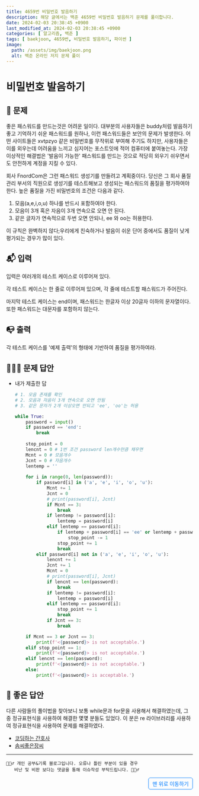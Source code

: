 ```yaml
---
title: 4659번 비밀번호 발음하기
description: 해당 글에서는 백준 4659번 비밀번호 발음하기 문제를 풀이합니다.
date: 2024-02-03 20:38:45 +0900
last_modified_at: 2024-02-03 20:38:45 +0900
categories: [ 알고리즘, 백준 ]
tags: [ baekjoon, 4659번, 비밀번호 발음하기, 파이썬 ]
image:
  path: /assets/img/baekjoon.png
  alt: 백준 온라인 저지 문제 풀이
---
```

    
# 비밀번호 발음하기
## 📃 문제
좋은 패스워드를 만드는것은 어려운 일이다. 대부분의 사용자들은 buddy처럼 발음하기 좋고 기억하기 쉬운 패스워드를 원하나, 이런 패스워드들은 보안의 문제가 발생한다. 어떤 사이트들은 xvtpzyo 같은 비밀번호를 무작위로 부여해 주기도 하지만, 사용자들은 이를 외우는데 어려움을 느끼고 심지어는 포스트잇에 적어 컴퓨터에 붙여놓는다. 가장 이상적인 해결법은 '발음이 가능한' 패스워드를 만드는 것으로 적당히 외우기 쉬우면서도 안전하게 계정을 지킬 수 있다. 

회사 FnordCom은 그런 패스워드 생성기를 만들려고 계획중이다. 당신은 그 회사 품질 관리 부서의 직원으로 생성기를 테스트해보고 생성되는 패스워드의 품질을 평가하여야 한다. 높은 품질을 가진 비밀번호의 조건은 다음과 같다.

1. 모음(a,e,i,o,u) 하나를 반드시 포함하여야 한다.
2. 모음이 3개 혹은 자음이 3개 연속으로 오면 안 된다.
3. 같은 글자가 연속적으로 두번 오면 안되나, ee 와 oo는 허용한다.

이 규칙은 완벽하지 않다;우리에게 친숙하거나 발음이 쉬운 단어 중에서도 품질이 낮게 평가되는 경우가 많이 있다.

## 📬 입력
입력은 여러개의 테스트 케이스로 이루어져 있다.

각 테스트 케이스는 한 줄로 이루어져 있으며, 각 줄에 테스트할 패스워드가 주어진다.

마지막 테스트 케이스는 end이며, 패스워드는 한글자 이상 20글자 이하의 문자열이다. 또한 패스워드는 대문자를 포함하지 않는다.


## 📭 출력
각 테스트 케이스를 '예제 출력'의 형태에 기반하여 품질을 평가하여라.


## 🙆🏻‍♂️ 문제 답안

- 내가 제출한 답
    ```python
    # 1. 모음 존재를 확인
    # 2. 모음과 자음이 3개 연속으로 오면 안됨
    # 3. 같은 문자가 2개 이상오면 안되고 'ee', 'oo'는 허용

    while True:
        password = input()
        if password == 'end':
            break
        
        stop_point = 0
        lencnt = 0 # 1번 조건 password len개수만큼 채우면
        Mcnt = 0 # 모음개수
        Jcnt = 0 # 자음개수
        lentemp = ''
        
        for i in range(0, len(password)):
            if password[i] in ('a', 'e', 'i', 'o', 'u'):
                Mcnt += 1
                Jcnt = 0
                # print(password[i], Jcnt)
                if Mcnt == 3:
                    break
                if lentemp != password[i]:
                    lentemp = password[i]
                elif lentemp == password[i]:
                    if lentemp + password[i] == 'ee' or lentemp + password[i] == 'oo':
                        stop_point -= 1
                    stop_point += 1
                    break
            elif password[i] not in ('a', 'e', 'i', 'o', 'u'):
                lencnt += 1
                Jcnt += 1
                Mcnt = 0
                # print(password[i], Jcnt)
                if lencnt == len(password):
                    break
                if lentemp != password[i]:
                    lentemp = password[i]
                elif lentemp == password[i]:
                    stop_point += 1
                    break
                if Jcnt == 3:
                    break

        if Mcnt == 3 or Jcnt == 3:
            print(f'<{password}> is not acceptable.')
        elif stop_point == 1:
            print(f'<{password}> is not acceptable.')
        elif lencnt == len(password):
            print(f'<{password}> is not acceptable.')
        else:
            print(f'<{password}> is acceptable.')
    ```

## 📝 좋은 답안
다른 사람들의 풀이법을 찾아보니 보통 while문과 for문을 사용해서 해결하였는데, 그 중 정규표현식을 사용하여 해결한 몇몇 분들도 있었다.
이 분은 re 라이브러리를 사용하여 정규표현식을 사용하여 문제를 해결하였다.
- [코딩하는 간호사](https://coding-nurse.tistory.com/134)
- [솜씨좋은장씨](https://somjang.tistory.com/entry/BaekJoon-4659%EB%B2%88-%EB%B9%84%EB%B0%80%EB%B2%88%ED%98%B8-%EB%B0%9C%EC%9D%8C%ED%95%98%EA%B8%B0-Python)

***

    🙋🏻‍♂️ 개인 공부&기록 블로그입니다. 오류나 틀린 부분이 있을 경우 
       비난 및 비판 보다는 댓글을 통해 이슈작성 부탁드립니다. 🙋🏻‍♂️

<a href="#" style="display: inline-block; padding: 5px 10px; color: #007bff; text-decoration: none; border: 0.5px solid #007bff; border-radius: 5px; float: right;">맨 위로 이동하기</a>